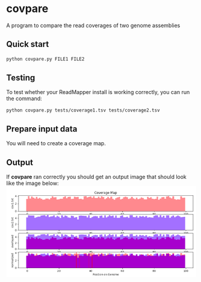 # covpare
A program to compare the read coverages of two genome assemblies


## Quick start
```sh
python covpare.py FILE1 FILE2
```

## Testing
To test whether your ReadMapper install is working correctly, you can run the command:
```
python covpare.py tests/coverage1.tsv tests/coverage2.tsv
```


## Prepare input data    
You will need to create a coverage map.


## Output
If **covpare** ran correctly you should get an output image that should look like the image below:
![](https://github.com/deprekate/covpare/blob/master/figure.png)

